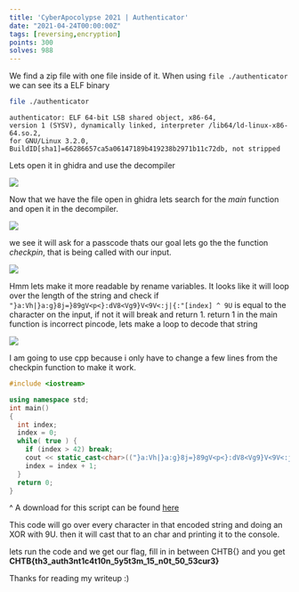 ```yaml
---
title: 'CyberApocolypse 2021 | Authenticator'
date: "2021-04-24T00:00:00Z"
tags: [reversing,encryption]
points: 300
solves: 988
---
```


We find a zip file with one file inside of it. When using ``file ./authenticator`` we can see its a ELF binary

```bash
file ./authenticator
```
```log
authenticator: ELF 64-bit LSB shared object, x86-64, 
version 1 (SYSV), dynamically linked, interpreter /lib64/ld-linux-x86-64.so.2, 
for GNU/Linux 3.2.0, BuildID[sha1]=66286657ca5a06147189b419238b2971b11c72db, not stripped
```

Lets open it in ghidra and use the decompiler

![](/assets/CTFs/CyberApocolypse2021/Authenticator/ghidra.png)

Now that we have the file open in ghidra lets search for the *main* function and open it in the decompiler.

![](/assets/CTFs/CyberApocolypse2021/Authenticator/ghidra_decompiled_main.png)

we see it will ask for a passcode thats our goal lets go the the function *checkpin*, that is being called with our input.

![](/assets/CTFs/CyberApocolypse2021/Authenticator/ghirda_decompiled_checkpin.png)

Hmm lets make it more readable by rename variables.
It looks like it will loop over the length of the string and check if `"}a:Vh|}a:g}8j=}89gV<p<}:dV8<Vg9}V<9V<:j|{:"[index] ^ 9U` is equal to the character on the input, if not it will break and return 1.
return 1 in the main function is incorrect pincode, lets make a loop to decode that string

![](/assets/CTFs/CyberApocolypse2021/Authenticator/ghidra_decompiled_checkpin_annotated.png)

I am going to use cpp because i only have to change a few lines from the checkpin function to make it work.

```cpp
#include <iostream>

using namespace std;
int main()
{
  int index;
  index = 0;
  while( true ) {
    if (index > 42) break;
    cout << static_cast<char>(("}a:Vh|}a:g}8j=}89gV<p<}:dV8<Vg9}V<9V<:j|{:"[index] ^ 9U));
    index = index + 1;
  }
  return 0;
}
```
^ A download for this script can be found [here](/assets/CTFs/CyberApocolypse2021/Authenticator/solver.cpp)

This code will go over every character in that encoded string and doing an XOR with 9U. then it will cast that to an char and printing it to the console.

lets run the code and we get our flag, fill in in between CHTB{} and you get **CHTB{th3_auth3nt1c4t10n_5y5t3m_15_n0t_50_53cur3}**


Thanks for reading my writeup :)
